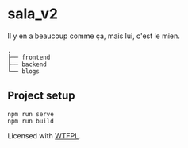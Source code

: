 # sala_v2

Il y en a beaucoup comme ça, mais lui, c'est le mien.

    .
    ├── frontend
    ├── backend
    └── blogs

## Project setup
```
npm run serve
npm run build
```

Licensed with [WTFPL](http://www.wtfpl.net).
